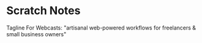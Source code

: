 # Scratch Notes

Tagline For Webcasts: "artisanal web-powered workflows for freelancers & small business owners"
